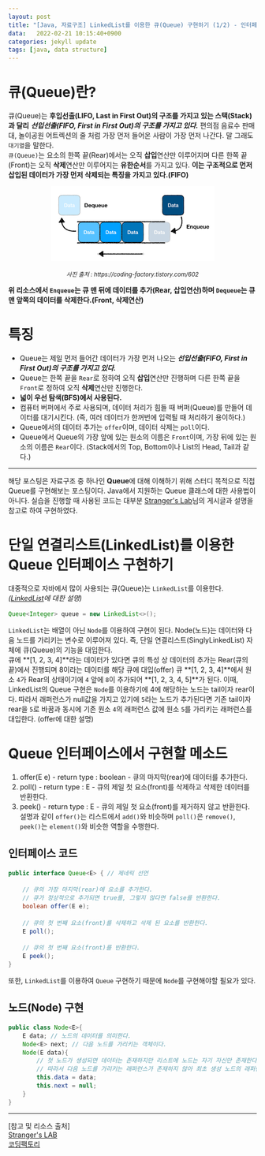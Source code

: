 ```yaml
---
layout: post
title: "[Java, 자료구조] LinkedList를 이용한 큐(Queue) 구현하기 (1/2) - 인터페이스"
data:   2022-02-21 10:15:40+0900
categories: jekyll update
tags: [java, data structure]
---
```

# 큐(Queue)란?
큐(Queue)는 **후입선출(LIFO, Last in First Out)의 구조를 가지고 있는 스택(Stack)과 달리** ***선입선출(FIFO, First in First Out)의 구조를 가지고 있다.*** 편의점 음료수 판매대, 놀이공원 어트렉션의 줄 처럼 가장 먼저 들어온 사람이 가장 먼저 나간다. 말 그래도 `대기열`을 말한다.  
`큐(Queue)`는 요소의 한쪽 끝(Rear)에서는 오직 **삽입**연산만 이루어지며 다른 한쪽 끝(Front)는 오직 **삭제**연산만 이루어지는 **유한순서**를 가지고 있다. **이는 구조적으로 먼저 삽입된 데이터가 가장 먼저 삭제되는 특징을 가지고 있다.(FIFO)**
<p align="center"><img src="/assets/img/blog/정보/큐.png"></p>
<center><small><i>사진 출처 : https://coding-factory.tistory.com/602</i></small> <br>
</center>
  
**위 리소스에서 `Enqueue`는 큐 맨 뒤에 데이터를 추가(Rear, 삽입연산)하며 `Dequeue`는 큐 맨 앞쪽의 데이터를 삭제한다.(Front, 삭제연산)**

# 특징
- Queue는 제일 먼저 들어간 데이터가 가장 먼저 나오는 ***선입선출(FIFO, First in First Out)의 구조를 가지고 있다.***  
- Queue는 한쪽 끝을 `Rear`로 정하여 오직 **삽입**연산만 진행하며 다른 한쪽 끝을 `Front`로 정하여 오직 **삭제**연산만 진행한다.  
- **넓이 우선 탐색(BFS)에서 사용된다.**  
- 컴퓨터 버퍼에서 주로 사용되며, 데이터 처리가 힘들 때 버퍼(Queue)를 만들어 데이터를 대기시킨다. (즉, 여러 데이터가 한꺼번에 입력될 때 처리하기 용이하다.)  
- Queue에서의 데이터 추가는 `offer`이며, 데이터 삭제는 `poll`이다.
- Queue에서 Queue의 가장 앞에 있는 원소의 이름은 `Front`이며, 가장 뒤에 있는 원소의 이름은 `Rear`이다. (Stack에서의 Top, Bottom이나 List의 Head, Tail과 같다.)  

---
해당 포스팅은 자료구조 중 하나인 **Queue**에 대해 이해하기 위해 스터디 목적으로 직접 Queue를 구현해보는 포스팅이다. Java에서 지원하는 Queue 클래스에 대한 사용법이 아니다. 실습을 진행할 때 사용된 코드는 대부분 [Stranger's Lab](https://st-lab.tistory.com/181)님의 게시글과 설명을 참고로 하여 구현하였다.  

# 단일 연결리스트(LinkedList)를 이용한 Queue 인터페이스 구현하기
대중적으로 자바에서 많이 사용되는 큐(Queue)는 `LinkedList`를 이용한다. *([LinkedList](https://daegom.com/main/datastructure-post7/)에 대한 설명)*  
```java
Queue<Integer> queue = new LinkedList<>();
```
`LinkedList`는 배열이 아닌 `Node`를 이용하여 구현이 된다. Node(노드)는 데이터와 다음 노드를 가리키는 변수로 이루어져 있다. 즉, 단일 연결리스트(SinglyLinkedList) 자체에 큐(Queue)의 기능을 대입한다.  
큐에 **[1, 2, 3, 4]**라는 데이터가 있다면 큐의 특성 상 데이터의 추가는 Rear(큐의 끝)에서 진행되며 8이라는 데이터를 해당 큐에 대입(offer) 큐 **[1, 2, 3, 4]**에서 원소 `4`가 Rear의 상태이기에 `4` 앞에 `8`이 추가되어 **[1, 2, 3, 4, 5]**가 된다. 이때, LinkedList의 Queue 구현은 `Node`를 이용하기에 4에 해당하는 노드는 tail이자 rear이다. 따라서 래퍼런스가 null값을 가지고 있기에 `5`라는 노드가 추가된다면 기존 tail이자 rear을 `5`로 바꿈과 동시에 기존 원소 `4`의 래퍼런스 값에 원소 `5`를 가리키는 래퍼런스를 대입한다. (offer에 대한 설명)  

# Queue 인터페이스에서 구현할 메소드
1. offer(E e) - return type : boolean - 큐의 마지막(rear)에 데이터를 추가한다.  
2. poll() - return type : E - 큐의 제일 첫 요소(front)를 삭제하고 삭제한 데이터를 반환한다.  
3. peek() - return type : E - 큐의 제일 첫 요소(front)를 제거하지 않고 반환한다.  
설명과 같이 `offer()`는 리스트에서 `add()`와 비슷하며 `poll()`은 `remove()`, `peek()`는 `element()`와 비슷한 역할을 수행한다.  

## 인터페이스 코드
```java
public interface Queue<E> { // 제네릭 선언

    // 큐의 가장 마지막(rear)에 요소를 추가한다.
    // 큐가 정상적으로 추가되면 true를, 그렇지 않다면 false를 반환한다.
    boolean offer(E e);

    // 큐의 첫 번째 요소(front)를 삭제하고 삭제 된 요소를 반환한다.
    E poll();

    // 큐의 첫 번째 요소(front)를 반환한다.
    E peek();
}
```
또한, `LinkedList`를 이용하여 `Queue` 구현하기 때문에 `Node`를 구현해야할 필요가 있다.  

## 노드(Node) 구현
```java
public class Node<E>{
    E data; // 노드의 데이터를 의미한다.
    Node<E> next; // 다음 노드를 가리키는 객체이다.
    Node(E data){
        // 첫 노드가 생성되면 데이터는 존재하지만 리스트에 노드는 자기 자신만 존재한다.
        // 따라서 다음 노드를 가리키는 래퍼런스가 존재하지 않아 최초 생성 노드의 래퍼런스(next)는 null로 초기화 시킨다.
        this.data = data;
        this.next = null;
    }
}
```
  
  
  
---  
[참고 및 리소스 출처]  
[Stranger's LAB](https://st-lab.tistory.com/181)  
[코딩팩토리](https://coding-factory.tistory.com/602)  